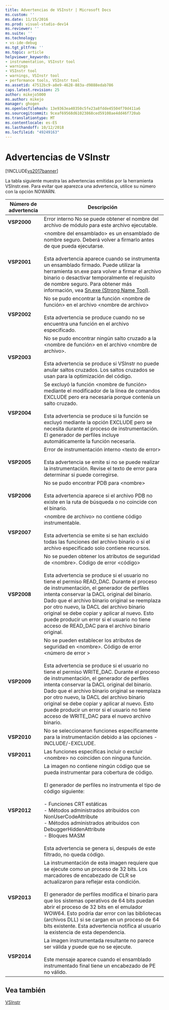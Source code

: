 ```yaml
---
title: Advertencias de VSInstr | Microsoft Docs
ms.custom: ''
ms.date: 11/15/2016
ms.prod: visual-studio-dev14
ms.reviewer: ''
ms.suite: ''
ms.technology:
- vs-ide-debug
ms.tgt_pltfrm: ''
ms.topic: article
helpviewer_keywords:
- instrumentation, VSInstr tool
- warnings
- VSInstr tool
- warnings, VSInstr tool
- performance tools, VSInstr tool
ms.assetid: 47512bc9-a8e9-4628-883a-d9888edab786
caps.latest.revision: 25
author: mikejo5000
ms.author: mikejo
manager: ghogen
ms.openlocfilehash: 13e9363ea40350c5fe23a8fdde45504f70d411a6
ms.sourcegitcommit: 9ceaf69568d61023868ced59108ae4dd46f720ab
ms.translationtype: MT
ms.contentlocale: es-ES
ms.lasthandoff: 10/12/2018
ms.locfileid: "49249163"
---
```

# <a name="vsinstr-warnings"></a>Advertencias de VSInstr
[!INCLUDE[vs2017banner](../includes/vs2017banner.md)]

La tabla siguiente muestra las advertencias emitidas por la herramienta VSInstr.exe. Para evitar que aparezca una advertencia, utilice su número con la opción NOWARN.  
  
|Número de advertencia|Descripción|  
|--------------------|-----------------|  
|**VSP2000**|Error interno No se puede obtener el nombre del archivo de módulo para este archivo ejecutable.|  
|**VSP2001**|\<nombre del ensamblado> es un ensamblado de nombre seguro. Deberá volver a firmarlo antes de que pueda ejecutarse.<br /><br /> Esta advertencia aparece cuando se instrumenta un ensamblado firmado. Puede utilizar la herramienta sn.exe para volver a firmar el archivo binario o desactivar temporalmente el requisito de nombre seguro. Para obtener más información, vea [Sn.exe (Strong Name Tool)](http://msdn.microsoft.com/library/c1d2b532-1b8e-4c7a-8ac5-53b801135ec6).|  
|**VSP2002**|No se pudo encontrar la función \<nombre de función> en el archivo \<nombre de archivo><br /><br /> Esta advertencia se produce cuando no se encuentra una función en el archivo especificado.|  
|**VSP2003**|No se pudo encontrar ningún salto cruzado a la \<nombre de función> en el archivo \<nombre de archivo>.<br /><br /> Esta advertencia se produce si VSInstr no puede anular saltos cruzados. Los saltos cruzados se usan para la optimización del código.|  
|**VSP2004**|Se excluyó la función \<nombre de función> mediante el modificador de la línea de comandos EXCLUDE pero era necesaria porque contenía un salto cruzado.<br /><br /> Esta advertencia se produce si la función se excluyó mediante la opción EXCLUDE pero se necesita durante el proceso de instrumentación. El generador de perfiles incluye automáticamente la función necesaria.|  
|**VSP2005**|Error de instrumentación interno \<texto de error><br /><br /> Esta advertencia se emite si no se puede realizar la instrumentación. Revise el texto de error para determinar si puede corregirse.|  
|**VSP2006**|No se pudo encontrar PDB para \<nombre><br /><br /> Esta advertencia aparece si el archivo PDB no existe en la ruta de búsqueda o no coincide con el binario.|  
|**VSP2007**|\<nombre de archivo> no contiene código instrumentable.<br /><br /> Esta advertencia se emite si se han excluido todas las funciones del archivo binario o si el archivo especificado solo contiene recursos.|  
|**VSP2008**|No se pueden obtener los atributos de seguridad de \<nombre>. Código de error \<código><br /><br /> Esta advertencia se produce si el usuario no tiene el permiso READ_DAC. Durante el proceso de instrumentación, el generador de perfiles intenta conservar la DACL original del binario. Dado que el archivo binario original se reemplaza por otro nuevo, la DACL del archivo binario original se debe copiar y aplicar al nuevo. Esto puede producir un error si el usuario no tiene acceso de READ_DAC para el archivo binario original.|  
|**VSP2009**|No se pueden establecer los atributos de seguridad en \<nombre>. Código de error \<número de error ><br /><br /> Esta advertencia se produce si el usuario no tiene el permiso WRITE_DAC. Durante el proceso de instrumentación, el generador de perfiles intenta conservar la DACL original del binario. Dado que el archivo binario original se reemplaza por otro nuevo, la DACL del archivo binario original se debe copiar y aplicar al nuevo. Esto puede producir un error si el usuario no tiene acceso de WRITE_DAC para el nuevo archivo binario.|  
|**VSP2010**|No se seleccionaron funciones específicamente para la instrumentación debido a las opciones -INCLUDE/-EXCLUDE.|  
|**VSP2011**|Las funciones específicas incluir o excluir \<nombre> no coinciden con ninguna función.|  
|**VSP2012**|La imagen no contiene ningún código que se pueda instrumentar para cobertura de código.<br /><br /> El generador de perfiles no instrumenta el tipo de código siguiente:<br /><br /> - Funciones CRT estáticas<br />- Métodos administrados atribuidos con NonUserCodeAttribute<br />- Métodos administrados atribuidos con DebuggerHiddenAttribute<br />- Bloques MASM<br /><br /> Esta advertencia se genera si, después de este filtrado, no queda código.|  
|**VSP2013**|La instrumentación de esta imagen requiere que se ejecute como un proceso de 32 bits. Los marcadores de encabezado de CLR se actualizaron para reflejar esta condición.<br /><br /> El generador de perfiles modifica el binario para que los sistemas operativos de 64 bits puedan abrir el proceso de 32 bits en el emulador WOW64. Esto podría dar error con las bibliotecas (archivos DLL) si se cargan en un proceso de 64 bits existente. Esta advertencia notifica al usuario la existencia de esta dependencia.|  
|**VSP2014**|La imagen instrumentada resultante no parece ser válida y puede que no se ejecute.<br /><br /> Este mensaje aparece cuando el ensamblado instrumentado final tiene un encabezado de PE no válido.|  
  
## <a name="see-also"></a>Vea también  
 [VSInstr](../profiling/vsinstr.md)



